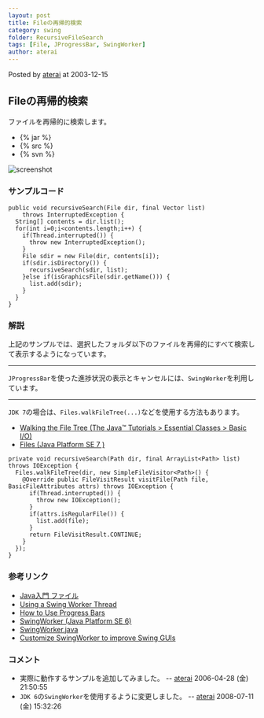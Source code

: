 ```yaml
---
layout: post
title: Fileの再帰的検索
category: swing
folder: RecursiveFileSearch
tags: [File, JProgressBar, SwingWorker]
author: aterai
---
```


Posted by [aterai](http://terai.xrea.jp/aterai.html) at 2003-12-15

## Fileの再帰的検索
ファイルを再帰的に検索します。

- {% jar %}
- {% src %}
- {% svn %}

<!-- dummy comment line for breaking list -->

![screenshot](https://lh6.googleusercontent.com/_9Z4BYR88imo/TQTRh7du1II/AAAAAAAAAhU/jcMUoOTcbTU/s800/RecursiveFileSearch.png)

### サンプルコード
<pre class="prettyprint"><code>public void recursiveSearch(File dir, final Vector list)
    throws InterruptedException {
  String[] contents = dir.list();
  for(int i=0;i&lt;contents.length;i++) {
    if(Thread.interrupted()) {
      throw new InterruptedException();
    }
    File sdir = new File(dir, contents[i]);
    if(sdir.isDirectory()) {
      recursiveSearch(sdir, list);
    }else if(isGraphicsFile(sdir.getName())) {
      list.add(sdir);
    }
  }
}
</code></pre>

### 解説
上記のサンプルでは、選択したフォルダ以下のファイルを再帰的にすべて検索して表示するようになっています。

- - - -
`JProgressBar`を使った進捗状況の表示とキャンセルには、`SwingWorker`を利用しています。

- - - -
`JDK 7`の場合は、`Files.walkFileTree(...)`などを使用する方法もあります。

- [Walking the File Tree (The Java™ Tutorials > Essential Classes > Basic I/O)](http://docs.oracle.com/javase/tutorial/essential/io/walk.html)
- [Files (Java Platform SE 7 )](http://docs.oracle.com/javase/7/docs/api/java/nio/file/Files.html#walkFileTree%28java.nio.file.Path,%20java.nio.file.FileVisitor%29)

<!-- dummy comment line for breaking list -->

<pre class="prettyprint"><code>private void recursiveSearch(Path dir, final ArrayList&lt;Path&gt; list) throws IOException {
  Files.walkFileTree(dir, new SimpleFileVisitor&lt;Path&gt;() {
    @Override public FileVisitResult visitFile(Path file, BasicFileAttributes attrs) throws IOException {
      if(Thread.interrupted()) {
        throw new IOException();
      }
      if(attrs.isRegularFile()) {
        list.add(file);
      }
      return FileVisitResult.CONTINUE;
    }
  });
}
</code></pre>

### 参考リンク
- [Java入門 ファイル](http://msugai.fc2web.com/java/IO/fileObj.html)
- [Using a Swing Worker Thread](http://java.sun.com/products/jfc/tsc/articles/threads/threads2.html)
- [How to Use Progress Bars](http://docs.oracle.com/javase/tutorial/uiswing/components/progress.html)
- [SwingWorker (Java Platform SE 6)](http://docs.oracle.com/javase/jp/6/api/javax/swing/SwingWorker.html)
- [SwingWorker.java](http://java.sun.com/products/jfc/tsc/articles/threads/src/SwingWorker.java)
- [Customize SwingWorker to improve Swing GUIs](http://www.javaworld.com/javaworld/jw-06-2003/jw-0606-swingworker-p3.html)

<!-- dummy comment line for breaking list -->

### コメント
- 実際に動作するサンプルを追加してみました。 -- [aterai](http://terai.xrea.jp/aterai.html) 2006-04-28 (金) 21:50:55
- `JDK 6`の`SwingWorker`を使用するように変更しました。 -- [aterai](http://terai.xrea.jp/aterai.html) 2008-07-11 (金) 15:32:26

<!-- dummy comment line for breaking list -->

